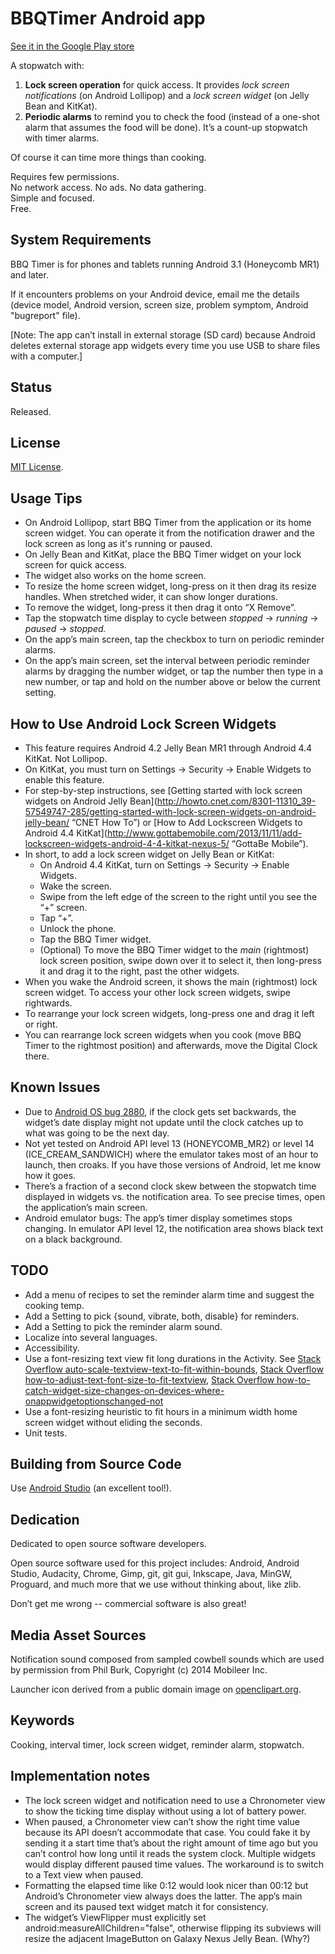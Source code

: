 # BBQTimer Android app

[See it in the Google Play store](https://play.google.com/store/apps/details?id=com.onefishtwo.bbqtimer)

A stopwatch with:

1. **Lock screen operation** for quick access. It provides *lock screen notifications* (on Android
   Lollipop) and a *lock screen widget* (on Jelly Bean and KitKat).
2. **Periodic alarms** to remind you to check the food (instead of a one-shot alarm that assumes
   the food will be done). It’s a count-up stopwatch with timer alarms.

Of course it can time more things than cooking.

Requires few permissions.  
No network access. No ads. No data gathering.  
Simple and focused.  
Free.

## System Requirements

BBQ Timer is for phones and tablets running Android 3.1 (Honeycomb MR1) and later.

If it encounters problems on your Android device, email me the details (device model, Android
version, screen size, problem symptom, Android "bugreport" file).

[Note: The app can’t install in external storage (SD card) because Android deletes
external storage app widgets every time you use USB to share files with a computer.]

## Status

Released.

## License

[MIT License](https://github.com/1fish2/BBQTimer/blob/master/LICENSE.md).

## Usage Tips
* On Android Lollipop, start BBQ Timer from the application or its home screen widget.
  You can operate it from the notification drawer and the lock screen as long as it's running or
  paused.
* On Jelly Bean and KitKat, place the BBQ Timer widget on your lock screen for quick access.
* The widget also works on the home screen.
* To resize the home screen widget, long-press on it then drag its resize handles.
  When stretched wider, it can show longer durations.
* To remove the widget, long-press it then drag it onto “X Remove”.
* Tap the stopwatch time display to cycle between *stopped* → *running* → *paused* → *stopped.*
* On the app’s main screen, tap the checkbox to turn on periodic reminder alarms.
* On the app’s main screen, set the interval between periodic reminder alarms by
  dragging the number widget, or tap the number then type in a new number, or tap and hold on the
  number above or below the current setting.

## How to Use Android Lock Screen Widgets
* This feature requires Android 4.2 Jelly Bean MR1 through Android 4.4 KitKat. Not Lollipop.
* On KitKat, you must turn on Settings → Security → Enable Widgets to enable this feature.
* For step-by-step instructions, see [Getting started with lock screen widgets on Android Jelly
  Bean](http://howto.cnet.com/8301-11310_39-57549747-285/getting-started-with-lock-screen-widgets-on-android-jelly-bean/
  “CNET How To”)
  or [How to Add Lockscreen Widgets to Android 4.4
  KitKat](http://www.gottabemobile.com/2013/11/11/add-lockscreen-widgets-android-4-4-kitkat-nexus-5/
  “GottaBe Mobile”).
* In short, to add a lock screen widget on Jelly Bean or KitKat:
    * On Android 4.4 KitKat, turn on Settings → Security → Enable Widgets.
    * Wake the screen.
    * Swipe from the left edge of the screen to the right until you see the “+” screen.
    * Tap “+”.
    * Unlock the phone.
    * Tap the BBQ Timer widget.
    * (Optional) To move the BBQ Timer widget to the *main* (rightmost) lock screen position, swipe
      down over it to select it, then long-press it and drag it to the right, past the other
      widgets.
* When you wake the Android screen, it shows the main (rightmost) lock screen widget.
  To access your other lock screen widgets, swipe rightwards.
* To rearrange your lock screen widgets, long-press one and drag it left or right.
* You can rearrange lock screen widgets when you cook (move BBQ Timer to the rightmost
  position) and afterwards, move the Digital Clock there.

## Known Issues
* Due to [Android OS bug 2880](https://code.google.com/p/android/issues/detail?id=2880), if the
  clock gets set backwards, the widget’s date display might not update until the clock catches up to
  what was going to be the next day.
* Not yet tested on Android API level 13 (HONEYCOMB_MR2) or level 14 (ICE_CREAM_SANDWICH) where the
  emulator takes most of an hour to launch, then croaks. If you have those versions of
  Android, let me know how it goes.
* There’s a fraction of a second clock skew between the stopwatch time displayed in widgets vs. the
  notification area. To see precise times, open the application’s main screen.
* Android emulator bugs: The app’s timer display sometimes stops changing. In emulator API level 12,
  the notification area shows black text on a black background.

## TODO
* Add a menu of recipes to set the reminder alarm time and suggest the cooking temp.
* Add a Setting to pick {sound, vibrate, both, disable} for reminders.
* Add a Setting to pick the reminder alarm sound.
* Localize into several languages.
* Accessibility.
* Use a font-resizing text view fit long durations in the Activity. See
  [Stack Overflow auto-scale-textview-text-to-fit-within-bounds](http://stackoverflow.com/questions/5033012/auto-scale-textview-text-to-fit-within-bounds/),
  [Stack Overflow how-to-adjust-text-font-size-to-fit-textview](http://stackoverflow.com/questions/2617266/how-to-adjust-text-font-size-to-fit-textview/),
  [Stack Overflow how-to-catch-widget-size-changes-on-devices-where-onappwidgetoptionschanged-not](http://stackoverflow.com/questions/17396045/how-to-catch-widget-size-changes-on-devices-where-onappwidgetoptionschanged-not)
* Use a font-resizing heuristic to fit hours in a minimum width home screen widget without eliding
  the seconds.
* Unit tests.

## Building from Source Code
Use [Android Studio](http://developer.android.com/sdk/installing/studio.html) (an excellent tool!).

## Dedication
Dedicated to open source software developers.

Open source software used for this project includes: Android, Android Studio, Audacity, Chrome,
Gimp, git, git gui, Inkscape, Java, MinGW, Proguard, and much more that we use without thinking
about, like zlib.

Don’t get me wrong -- commercial software is also great!

## Media Asset Sources
Notification sound composed from sampled cowbell sounds which are used by permission from Phil Burk,
Copyright (c) 2014 Mobileer Inc.

Launcher icon derived from a public domain image on [openclipart.org](http://openclipart.org).

## Keywords
Cooking, interval timer, lock screen widget, reminder alarm, stopwatch.

## Implementation notes
* The lock screen widget and notification need to use a Chronometer view to show the ticking time
display without using a lot of battery power.
* When paused, a Chronometer view can’t show the right time value because its API doesn’t
accommodate that case. You could fake it by sending it a start time that’s about the right amount of
time ago but you can’t control how long until it reads the system clock. Multiple widgets would
display different paused time values. The workaround is to switch to a Text view when paused.
* Formatting the elapsed time like 0:12 would look nicer than 00:12 but Android’s Chronometer view
always does the latter. The app’s main screen and its paused text widget match it for consistency.
* The widget’s ViewFlipper must explicitly set android:measureAllChildren="false", otherwise
flipping its subviews will resize the adjacent ImageButton on Galaxy Nexus Jelly Bean. (Why?)
